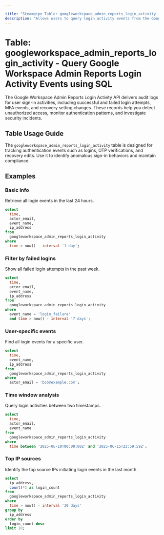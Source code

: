 ```yaml
---

title: "Steampipe Table: googleworkspace_admin_reports_login_activity - Query Google Workspace Admin Reports Login Activity Events using SQL"
description: "Allows users to query login activity events from the Google Workspace Admin Reports API, providing insights into sign-in actions and related metadata."
---
```

# Table: googleworkspace_admin_reports_login_activity - Query Google Workspace Admin Reports Login Activity Events using SQL

The Google Workspace Admin Reports Login Activity API delivers audit logs for user sign-in activities, including successful and failed login attempts, MFA events, and recovery setting changes. These records help you detect unauthorized access, monitor authentication patterns, and investigate security incidents.

## Table Usage Guide

The `googleworkspace_admin_reports_login_activity` table is designed for tracking authentication events such as logins, OTP verifications, and recovery edits. Use it to identify anomalous sign-in behaviors and maintain compliance.

## Examples

### Basic info

Retrieve all login events in the last 24 hours.

```sql
select
  time,
  actor_email,
  event_name,
  ip_address
from
  googleworkspace_admin_reports_login_activity
where
  time > now() - interval '1 day';
```

### Filter by failed logins

Show all failed login attempts in the past week.

```sql
select
  time,
  actor_email,
  event_name,
  ip_address
from
  googleworkspace_admin_reports_login_activity
where
  event_name = 'login_failure'
  and time > now() - interval '7 days';
```

### User-specific events

Find all login events for a specific user.

```sql
select
  time,
  event_name,
  ip_address
from
  googleworkspace_admin_reports_login_activity
where
  actor_email = 'bob@example.com';
```

### Time window analysis

Query login activities between two timestamps.

```sql
select
  time,
  actor_email,
  event_name
from
  googleworkspace_admin_reports_login_activity
where
  time between '2025-06-10T00:00:00Z' and '2025-06-15T23:59:59Z';
```

### Top IP sources

Identify the top source IPs initiating login events in the last month.

```sql
select
  ip_address,
  count(*) as login_count
from
  googleworkspace_admin_reports_login_activity
where
  time > now() - interval '30 days'
group by
  ip_address
order by
  login_count desc
limit 10;
```
